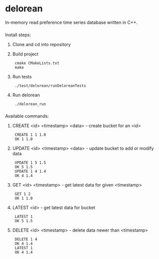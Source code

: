 delorean
==============
In-memory read preference time series database written in C++.


###

Install steps:

1. Clone and cd into repository

2. Build project

        cmake CMakeLists.txt
        make

3. Run tests

        ./test/delorean/runDeloreanTests

4. Run delorean

        ./delorean_run


###

Available commands:

1. CREATE \<id\> \<timestamp\> \<data\> - create bucket for an \<id\>

        CREATE 1 1 1.0
        OK 1 1.0

2. UPDATE \<id\> \<timestamp\> \<data\> - update bucket to add or modify data

        UPDATE 1 5 1.5
        OK 5 1.5
        UPDATE 1 4 1.4
        OK 4 1.4

2. GET \<id\> \<timestamp\> - get latest data for given \<timestamp\>

        GET 1 2
        OK 1 1.0

2. LATEST \<id\> - get latest data for bucket

        LATEST 1
        OK 5 1.5

2. DELETE \<id\> \<timestamp\> - delete data newer than \<timestamp\>

        DELETE 1 4
        OK 4 1.4
        LATEST 1
        OK 4 1.4
